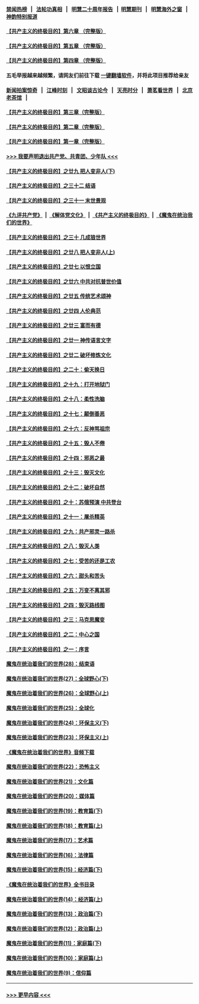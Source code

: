 #### [禁闻热榜](热点新闻.md?=0)  &nbsp;&nbsp;|&nbsp;&nbsp; [法轮功真相](https://github.com/gfw-breaker/truth/blob/master/README.md?=0) &nbsp;&nbsp;|&nbsp;&nbsp; [明慧二十周年报告](https://github.com/gfw-breaker/mh-reports/blob/master/README.md?=0) &nbsp;&nbsp;|&nbsp;&nbsp;[明慧期刊](https://github.com/gfw-breaker/mh-qikan) &nbsp;&nbsp;|&nbsp;&nbsp; [明慧海外之窗](https://github.com/gfw-breaker/mh-news/blob/master/README.md?=0) &nbsp;&nbsp;|&nbsp;&nbsp; [神韵特别报道](https://github.com/gfw-breaker/mh-news/blob/master/shenyun.md?=0)
#### [【共产主义的终极目的】第六章 （完整版）](../pages/nsc422/n11428913.md?t=03171431) 
#### [【共产主义的终极目的】第五章 （完整版）](../pages/nsc422/n11428912.md?t=03171431) 
#### [【共产主义的终极目的】第四章 （完整版）](../pages/nsc422/n11428907.md?t=03171431) 
#### 五毛举报越来越频繁，请网友们前往下载 [一键翻墙软件](https://github.com/gfw-breaker/ssr-accounts)，并将此项目推荐给亲友
#### [新闻拍案惊奇](https://github.com/gfw-breaker/banned-news/blob/master/pages/link4.md) &nbsp;&nbsp;|&nbsp;&nbsp; [江峰时刻](https://github.com/gfw-breaker/banned-news/blob/master/pages/link4.md) &nbsp;&nbsp;|&nbsp;&nbsp; [文昭谈古论今](https://github.com/gfw-breaker/banned-news/blob/master/pages/link4.md) &nbsp;&nbsp;|&nbsp;&nbsp; [天亮时分](https://github.com/gfw-breaker/banned-news/blob/master/pages/link4.md) &nbsp;&nbsp;|&nbsp;&nbsp; [萧茗看世界](https://github.com/gfw-breaker/banned-news/blob/master/pages/link4.md) &nbsp;&nbsp;|&nbsp;&nbsp; [北京老茶馆](https://github.com/gfw-breaker/banned-news/blob/master/pages/link4.md) &nbsp;&nbsp;|&nbsp;&nbsp; 
#### [【共产主义的终极目的】第三章（完整版）](../pages/nsc422/n11428848.md?t=03171431) 
#### [【共产主义的终极目的】第二章（完整版）](../pages/nsc422/n11428831.md?t=03171431) 
#### [【共产主义的终极目的】第一章（完整版）](../pages/nsc422/n11417651.md?t=03171431) 
#### [>>> 我要声明退出共产党、共青团、少年队 <<<](https://github.com/begood0513/goodnews/blob/master/quit/letter.md) 
#### [【共产主义的终极目的】之廿九 把人变非人(下)](../pages/nsc422/n11344140.md?t=03171431) 
#### [【共产主义的终极目的】之三十二 结语](../pages/nsc422/n11360535.md?t=03171431) 
#### [【共产主义的终极目的】之三十一 末世景观](../pages/nsc422/n11351129.md?t=03171431) 
#### [《九评共产党》](https://github.com/begood0513/9ping.md/blob/master/README.md) &nbsp;|&nbsp; [《解体党文化》](../../../../jtdwh.md/blob/master/README.md)  &nbsp;|&nbsp; [《共产主义的终极目的》](../../../../gczydzjmd.md/blob/master/README.md) &nbsp;|&nbsp; [《魔鬼在统治我们的世界》](../../../../mgztzwmdsj.md/blob/master/README.md) 
#### [【共产主义的终极目的】之三十 几成狼世界](../pages/nsc422/n11348280.md?t=03171431) 
#### [【共产主义的终极目的】之廿八 把人变非人(上)](../pages/nsc422/n11340492.md?t=03171431) 
#### [【共产主义的终极目的】之廿七 以恨立国](../pages/nsc422/n11336944.md?t=03171431) 
#### [【共产主义的终极目的】之廿六 中共对抗普世价值](../pages/nsc422/n11324785.md?t=03171431) 
#### [【共产主义的终极目的】之廿五 传统艺术颂神](../pages/nsc422/n11296396.md?t=03171431) 
#### [【共产主义的终极目的】之廿四 人伦典范](../pages/nsc422/n11296397.md?t=03171431) 
#### [【共产主义的终极目的】之廿三 富而有德](../pages/nsc422/n11283598.md?t=03171431) 
#### [【共产主义的终极目的】之廿一 神传语言文字](../pages/nsc422/n11263265.md?t=03171431) 
#### [【共产主义的终极目的】之廿二 破坏修炼文化](../pages/nsc422/n11245728.md?t=03171431) 
#### [【共产主义的终极目的】之二十：偷天换日](../pages/nsc422/n11238846.md?t=03171431) 
#### [【共产主义的终极目的】之十九：打开地狱门](../pages/nsc422/n11206376.md?t=03171431) 
#### [【共产主义的终极目的】之十八：柔性洗脑](../pages/nsc422/n11199994.md?t=03171431) 
#### [【共产主义的终极目的】之十七：颠倒善恶](../pages/nsc422/n11179782.md?t=03171431) 
#### [【共产主义的终极目的】之十六：反神骂祖宗](../pages/nsc422/n11166798.md?t=03171431) 
#### [【共产主义的终极目的】之十五：毁人不倦](../pages/nsc422/n11166792.md?t=03171431) 
#### [【共产主义的终极目的】之十四：邪恶之最](../pages/nsc422/n11150249.md?t=03171431) 
#### [【共产主义的终极目的】之十三：毁灭文化](../pages/nsc422/n11135227.md?t=03171431) 
#### [【共产主义的终极目的】之十二：破坏自然](../pages/nsc422/n11135214.md?t=03171431) 
#### [【共产主义的终极目的】之十：苏俄预演 中共登台](../pages/nsc422/n11118424.md?t=03171431) 
#### [【共产主义的终极目的】之十一：屠杀精英](../pages/nsc422/n11118442.md?t=03171431) 
#### [【共产主义的终极目的】之九：共产邪灵一路杀](../pages/nsc422/n11114139.md?t=03171431) 
#### [【共产主义的终极目的】之八：毁灭人类](../pages/nsc422/n11108503.md?t=03171431) 
#### [【共产主义的终极目的】之七：受苦的还是工农](../pages/nsc422/n11101809.md?t=03171431) 
#### [【共产主义的终极目的】之六：甜头和苦头](../pages/nsc422/n11096971.md?t=03171431) 
#### [【共产主义的终极目的】之五：万变不离其邪](../pages/nsc422/n11091285.md?t=03171431) 
#### [【共产主义的终极目的】之四：毁灭路线图](../pages/nsc422/n11086284.md?t=03171431) 
#### [【共产主义的终极目的】之三：马克思魔变](../pages/nsc422/n11061941.md?t=03171431) 
#### [【共产主义的终极目的】之二：中心之国](../pages/nsc422/n11047728.md?t=03171431) 
#### [【共产主义的终极目的】之一：序言](../pages/nsc422/n11086077.md?t=03171431) 
#### [魔鬼在统治着我们的世界(28)：结束语](../pages/nsc422/n10936246.md?t=03171431) 
#### [魔鬼在统治着我们的世界(27)：全球野心(下)](../pages/nsc422/n10928319.md?t=03171431) 
#### [魔鬼在统治着我们的世界(26)：全球野心(上)](../pages/nsc422/n10900318.md?t=03171431) 
#### [魔鬼在统治着我们的世界(25)：全球化](../pages/nsc422/n10788205.md?t=03171431) 
#### [魔鬼在统治着我们的世界(24)：环保主义(下)](../pages/nsc422/n10695307.md?t=03171431) 
#### [魔鬼在统治着我们的世界(23)：环保主义(上)](../pages/nsc422/n10688613.md?t=03171431) 
#### [《魔鬼在统治着我们的世界》音频下载](../pages/nsc422/n10635553.md?t=03171431) 
#### [魔鬼在统治着我们的世界(22)：恐怖主义](../pages/nsc422/n10614727.md?t=03171431) 
#### [魔鬼在统治着我们的世界(21)：文化篇](../pages/nsc422/n10597706.md?t=03171431) 
#### [魔鬼在统治着我们的世界(20)：媒体篇](../pages/nsc422/n10586579.md?t=03171431) 
#### [魔鬼在统治着我们的世界(19)：教育篇(下)](../pages/nsc422/n10564808.md?t=03171431) 
#### [魔鬼在统治着我们的世界(18)：教育篇(上)](../pages/nsc422/n10526970.md?t=03171431) 
#### [魔鬼在统治着我们的世界(17)：艺术篇](../pages/nsc422/n10499093.md?t=03171431) 
#### [魔鬼在统治着我们的世界(16)：法律篇](../pages/nsc422/n10485969.md?t=03171431) 
#### [魔鬼在统治着我们的世界(15)：经济篇(下)](../pages/nsc422/n10469975.md?t=03171431) 
#### [《魔鬼在统治着我们的世界》全书目录](../pages/nsc422/n10464261.md?t=03171431) 
#### [魔鬼在统治着我们的世界(14)：经济篇(上)](../pages/nsc422/n10457370.md?t=03171431) 
#### [魔鬼在统治着我们的世界(13)：政治篇(下)](../pages/nsc422/n10448270.md?t=03171431) 
#### [魔鬼在统治着我们的世界(12)：政治篇(上)](../pages/nsc422/n10444576.md?t=03171431) 
#### [魔鬼在统治着我们的世界(11)：家庭篇(下)](../pages/nsc422/n10440961.md?t=03171431) 
#### [魔鬼在统治着我们的世界(10)：家庭篇(上)](../pages/nsc422/n10435448.md?t=03171431) 
#### [魔鬼在统治着我们的世界(9)：信仰篇](../pages/nsc422/n10432159.md?t=03171431) 

----
#### [ >>> 更早内容 <<< ](../indexes/nsc422-earlier.md)
